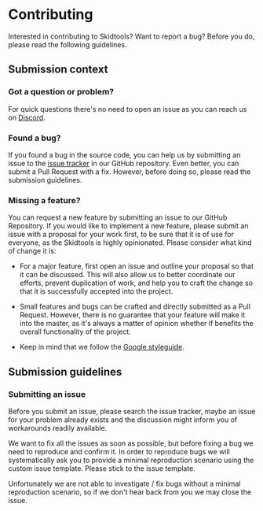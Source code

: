# Contributing

Interested in contributing to Skidtools? Want to report a bug? Before you do, please read the following guidelines.

## Submission context
### Got a question or problem?

For quick questions there's no need to open an issue as you can reach us on [Discord](https://discord.gg/NYzNJMM).
### Found a bug?

If you found a bug in the source code, you can help us by submitting an issue to the [issue tracker](https://github.com/Abd0s/skidtools/issues) in our GitHub repository. Even better, you can submit a Pull Request with a fix. However, before doing so, please read the submission guidelines.

### Missing a feature?

You can request a new feature by submitting an issue to our GitHub Repository. If you would like to implement a new feature, please submit an issue with a proposal for your work first, to be sure that it is of use for everyone, as the Skidtools is highly opinionated. Please consider what kind of change it is:

- For a major feature, first open an issue and outline your proposal so that it can be discussed. This will also allow us to better coordinate our efforts, prevent duplication of work, and help you to craft the change so that it is successfully accepted into the project.

- Small features and bugs can be crafted and directly submitted as a Pull Request. However, there is no guarantee that your feature will make it into the master, as it's always a matter of opinion whether if benefits the overall functionality of the project.

- Keep in mind that we follow the [Google styleguide](https://github.com/google/styleguide/blob/gh-pages/pyguide.md#38-comments-and-docstrings).


## Submission guidelines
### Submitting an issue

Before you submit an issue, please search the issue tracker, maybe an issue for your problem already exists and the discussion might inform you of workarounds readily available.

We want to fix all the issues as soon as possible, but before fixing a bug we need to reproduce and confirm it. In order to reproduce bugs we will systematically ask you to provide a minimal reproduction scenario using the custom issue template. Please stick to the issue template.

Unfortunately we are not able to investigate / fix bugs without a minimal reproduction scenario, so if we don't hear back from you we may close the issue.